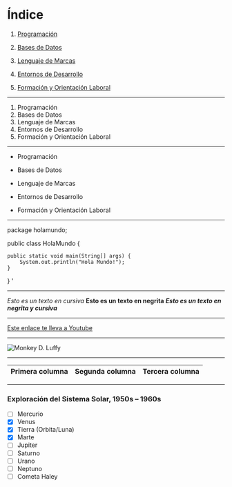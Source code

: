 # **Índice**

1. [Programación](#id1)

2. [Bases de Datos](#id2)

3. [Lenguaje de Marcas](#id3)

4. [Entornos de Desarrollo](#id4)

5. [Formación y Orientación Laboral](#id5)

---

1. Programación
2. Bases de Datos
3. Lenguaje de Marcas
4. Entornos de Desarrollo
5. Formación y Orientación Laboral

---

- Programación
* Bases de Datos
+ Lenguaje de Marcas
- Entornos de Desarrollo
* Formación y Orientación Laboral

---

package holamundo;

public class HolaMundo {

	public static void main(String[] args) {
		System.out.println("Hola Mundo!");
	}
}
'

---

*Esto es un texto en cursiva*
**Esto es un texto en negrita**
***Esto es un texto en negrita y cursiva***

---

[Este enlace te lleva a Youtube](https://youtube.com/)

---

![Monkey D. Luffy](https://i.pinimg.com/1200x/43/e7/12/43e7126dc55c55efbe6c04ef4b5b55a4.jpg "Monkey D. Luffy")

---

| Primera columna | Segunda columna | Tercera columna |
| -- | -- | -- |

---

### Exploración del Sistema Solar, 1950s – 1960s

- [ ] Mercurio
- [x] Venus
- [x] Tierra (Orbita/Luna)
- [x] Marte
- [ ] Jupiter
- [ ] Saturno
- [ ] Urano
- [ ] Neptuno
- [ ] Cometa Haley
